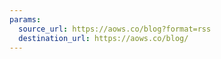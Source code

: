 ```yaml
---
params:
  source_url: https://aows.co/blog?format=rss
  destination_url: https://aows.co/blog/
---
```


